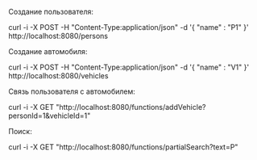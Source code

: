 Создание пользователя: 

curl -i -X  POST -H "Content-Type:application/json" -d '{  "name" : "P1" }' http://localhost:8080/persons

Создание автомобиля: 

curl -i -X  POST -H "Content-Type:application/json" -d '{  "name" : "V1" }' http://localhost:8080/vehicles

Связь пользователя с автомобилем:

curl -i -X GET  "http://localhost:8080/functions/addVehicle?personId=1&vehicleId=1"

Поиск:

curl -i -X GET  "http://localhost:8080/functions/partialSearch?text=P"
